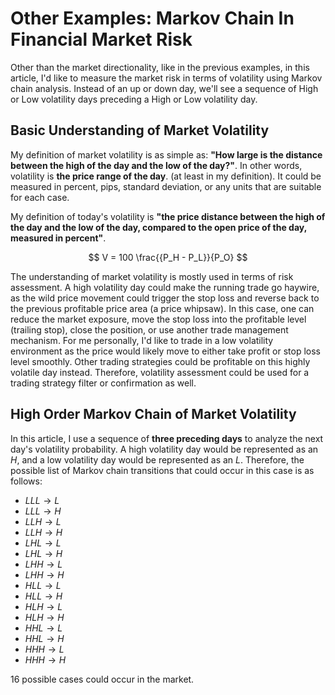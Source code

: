 # Other Examples: Markov Chain In Financial Market Risk
Other than the market directionality, like in the previous examples, in this article, I'd like to measure the market risk in terms of volatility using Markov chain analysis. Instead of an up or down day, we'll see a sequence of High or Low volatility days preceding a High or Low volatility day.

## Basic Understanding of Market Volatility
My definition of market volatility is as simple as: **"How large is the distance between the high of the day and the low of the day?"**. In other words, volatility is **the price range of the day**. (at least in my definition).
It could be measured in percent, pips, standard deviation, or any units that are suitable for each case.

My definition of today's volatility is **"the price distance between the high of the day and the low of the day, compared to the open price of the day, measured in percent"**.

$$
V = 100 \frac{{P_H - P_L}}{P_O}
$$

The understanding of market volatility is mostly used in terms of risk assessment. A high volatility day could make the running trade go haywire, as the wild price movement could trigger the stop loss and reverse back to the previous profitable price area (a price whipsaw). In this case, one can reduce the market exposure, move the stop loss into the profitable level (trailing stop), close the position, or use another trade management mechanism. For me personally, I'd like to trade in a low volatility environment as the price would likely move to either take profit or stop loss level smoothly.
Other trading strategies could be profitable on this highly volatile day instead. Therefore, volatility assessment could be used for a trading strategy filter or confirmation as well.

## High Order Markov Chain of Market Volatility
In this article, I use a sequence of **three preceding days** to analyze the next day's volatility probability. A high volatility day would be represented as an $H$, and a low volatility day would be represented as an $L$.
Therefore, the possible list of Markov chain transitions that could occur in this case is as follows:
* $LLL \to L$
* $LLL \to H$
* $LLH \to L$
* $LLH \to H$
* $LHL \to L$
* $LHL \to H$
* $LHH \to L$
* $LHH \to H$
* $HLL \to L$
* $HLL \to H$
* $HLH \to L$
* $HLH \to H$
* $HHL \to L$
* $HHL \to H$
* $HHH \to L$
* $HHH \to H$

16 possible cases could occur in the market.
